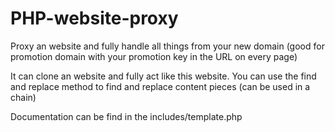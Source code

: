 PHP-website-proxy
=================

Proxy an website and fully handle all things from your new domain (good for promotion domain with your promotion key in the URL on every page)

It can clone an website and fully act like this website.
You can use the find and replace method to find and replace content pieces (can be used in a chain)

Documentation can be find in the includes/template.php
